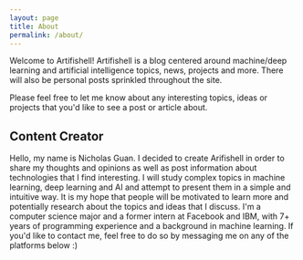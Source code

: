 ```yaml
---
layout: page
title: About
permalink: /about/
---
```


Welcome to Artifishell! Artifishell is a blog centered around machine/deep learning and artificial intelligence topics, news, projects and more. There will also be personal posts sprinkled throughout the site.

Please feel free to let me know about any interesting topics, ideas or projects that you'd like to see a post or article about.

## Content Creator

Hello, my name is Nicholas Guan. I decided to create Arifishell in order to share my thoughts and opinions as well as post information about technologies that I find interesting. I will study complex topics in machine learning, deep learning and AI and attempt to present them in a simple and intuitive way. It is my hope that people will be motivated to learn more and potentially research about the topics and ideas that I discuss. I'm a computer science major and a former intern at Facebook and IBM, with 7+ years of programming experience and a background in machine learning. If you'd like to contact me, feel free to do so by messaging me on any of the platforms below :)

